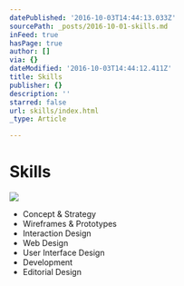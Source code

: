 ```yaml
---
datePublished: '2016-10-03T14:44:13.033Z'
sourcePath: _posts/2016-10-01-skills.md
inFeed: true
hasPage: true
author: []
via: {}
dateModified: '2016-10-03T14:44:12.411Z'
title: Skills
publisher: {}
description: ''
starred: false
url: skills/index.html
_type: Article

---
```

# Skills
![](https://the-grid-user-content.s3-us-west-2.amazonaws.com/3e200fa3-0316-4c58-950b-99e62ed3ddb9.gif)

* Concept & Strategy
* Wireframes & Prototypes
* Interaction Design
* Web Design
* User Interface Design
* Development
* Editorial Design